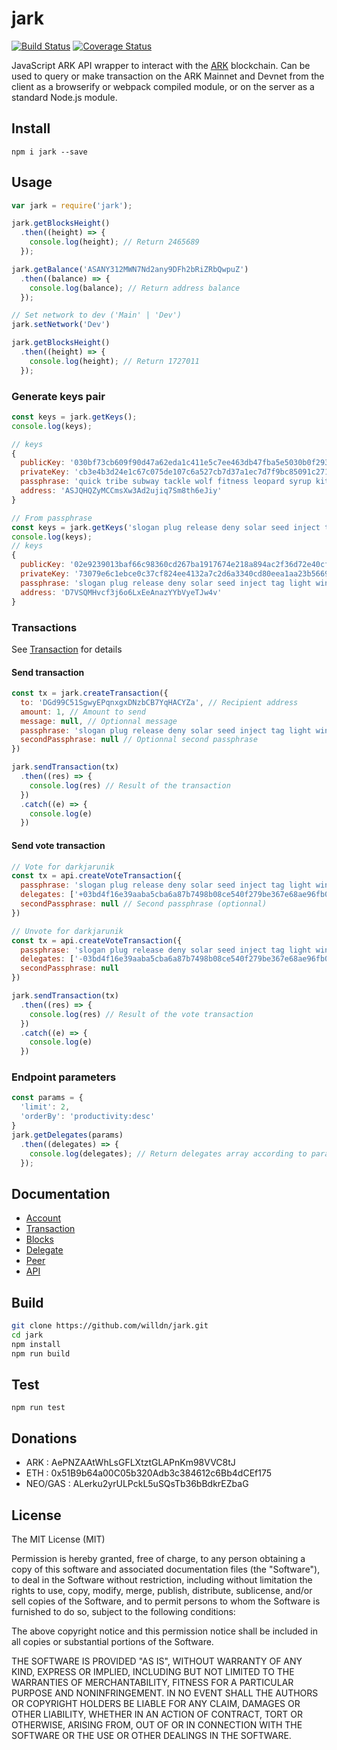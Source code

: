 # jark

[![Build Status](https://travis-ci.org/willdn/jark.svg?branch=master)](https://travis-ci.org/willdn/jark)
[![Coverage Status](https://coveralls.io/repos/github/willdn/jark/badge.svg?branch=master)](https://coveralls.io/github/willdn/jark?branch=master)

JavaScript ARK API wrapper to interact with the [ARK](https://ark.io) blockchain. Can be used to query or make transaction on the ARK Mainnet and Devnet from the client as a browserify or webpack compiled module, or on the server as a standard Node.js module.

## Install

`npm i jark --save`

## Usage

```js
var jark = require('jark');

jark.getBlocksHeight()
  .then((height) => {
    console.log(height); // Return 2465689
  });

jark.getBalance('ASANY312MWN7Nd2any9DFh2bRiZRbQwpuZ')
  .then((balance) => {
    console.log(balance); // Return address balance
  });

// Set network to dev ('Main' | 'Dev')
jark.setNetwork('Dev')

jark.getBlocksHeight()
  .then((height) => {
    console.log(height); // Return 1727011
  });
```

### Generate keys pair
```js
const keys = jark.getKeys();
console.log(keys);

// keys
{ 
  publicKey: '030bf73cb609f90d47a62eda1c411e5c7ee463db47fba5e5030b0f2932353d5618',
  privateKey: 'cb3e4b3d24e1c67c075de107c6a527cb7d37a1ec7d7f9bc85091c271a6020962',
  passphrase: 'quick tribe subway tackle wolf fitness leopard syrup kitten reject mansion vast',
  address: 'ASJQHQZyMCCmsXw3Ad2ujiq7Sm8th6eJiy'
}

// From passphrase
const keys = jark.getKeys('slogan plug release deny solar seed inject tag light winner box oyster');
console.log(keys);
// keys
{ 
  publicKey: '02e9239013baf66c98360cd267ba1917674e218a894ac2f36d72e40cffc6e55e8a',
  privateKey: '73079e6c1ebce0c37cf824ee4132a7c2d6a3340cd80eea1aa23b566911b42005',
  passphrase: 'slogan plug release deny solar seed inject tag light winner box oyster',
  address: 'D7VSQMHvcf3j6o6LxEeAnazYYbVyeTJw4v'
}
```

### Transactions

See [Transaction](/docs/transaction.md) for details

#### Send transaction
```js
const tx = jark.createTransaction({
  to: 'DGd99C51SgwyEPqnxgxDNzbCB7YqHACYZa', // Recipient address
  amount: 1, // Amount to send
  message: null, // Optionnal message
  passphrase: 'slogan plug release deny solar seed inject tag light winner box oyster', // Sender passphrase
  secondPassphrase: null // Optionnal second passphrase
})

jark.sendTransaction(tx)
  .then((res) => {
    console.log(res) // Result of the transaction
  })
  .catch((e) => {
    console.log(e)
  })
```
#### Send vote transaction
```js
// Vote for darkjarunik
const tx = api.createVoteTransaction({
  passphrase: 'slogan plug release deny solar seed inject tag light winner box oyster', // Voters passphrase
  delegates: ['+03bd4f16e39aaba5cba6a87b7498b08ce540f279be367e68ae96fb05dfabe203ad'], // Public key of the delegate to vote
  secondPassphrase: null // Second passphrase (optionnal)
})

// Unvote for darkjarunik
const tx = api.createVoteTransaction({
  passphrase: 'slogan plug release deny solar seed inject tag light winner box oyster', // Voters passphrase
  delegates: ['-03bd4f16e39aaba5cba6a87b7498b08ce540f279be367e68ae96fb05dfabe203ad'], // Public key of the delegate to unvote
  secondPassphrase: null
})

jark.sendTransaction(tx)
  .then((res) => {
    console.log(res) // Result of the vote transaction
  })
  .catch((e) => {
    console.log(e)
  })
```

### Endpoint parameters
```js
const params = {
  'limit': 2,
  'orderBy': 'productivity:desc'
}
jark.getDelegates(params)
  .then((delegates) => {
    console.log(delegates); // Return delegates array according to params
  });
```


## Documentation
- [Account](/docs/account.md)
- [Transaction](/docs/transaction.md)
- [Blocks](/docs/blocks.md)
- [Delegate](/docs/delegate.md)
- [Peer](/docs/peer.md)
- [API](/docs/api.md)

## Build

```bash
git clone https://github.com/willdn/jark.git
cd jark
npm install
npm run build
```


## Test

`npm run test`

## Donations

- ARK : AePNZAAtWhLsGFLXtztGLAPnKm98VVC8tJ
- ETH : 0x51B9b64a00C05b320Adb3c384612c6Bb4dCEf175
- NEO/GAS : ALerku2yrULPckL5uSQsTb36bBdkrEZbaG

## License

The MIT License (MIT)

Permission is hereby granted, free of charge, to any person obtaining a copy of this software and associated documentation files (the "Software"), to deal in the Software without restriction, including without limitation the rights to use, copy, modify, merge, publish, distribute, sublicense, and/or sell copies of the Software, and to permit persons to whom the Software is furnished to do so, subject to the following conditions:

The above copyright notice and this permission notice shall be included in all copies or substantial portions of the Software.

THE SOFTWARE IS PROVIDED "AS IS", WITHOUT WARRANTY OF ANY KIND, EXPRESS OR IMPLIED, INCLUDING BUT NOT LIMITED TO THE WARRANTIES OF MERCHANTABILITY, FITNESS FOR A PARTICULAR PURPOSE AND NONINFRINGEMENT. IN NO EVENT SHALL THE AUTHORS OR COPYRIGHT HOLDERS BE LIABLE FOR ANY CLAIM, DAMAGES OR OTHER LIABILITY, WHETHER IN AN ACTION OF CONTRACT, TORT OR OTHERWISE, ARISING FROM, OUT OF OR IN CONNECTION WITH THE SOFTWARE OR THE USE OR OTHER DEALINGS IN THE SOFTWARE.